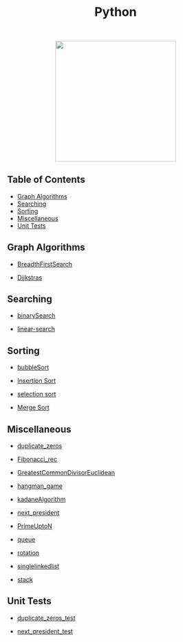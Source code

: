 <h1 align="center">Python</h1> <br>

<p align="center"><image src="https://external-content.duckduckgo.com/iu/?u=https%3A%2F%2Ftse1.mm.bing.net%2Fth%3Fid%3DOIP.9KDOmqHwpJPAtAsOOyNy0AHaHa%26pid%3DApi&f=1" width ="280" height="280"></image></p>

## Table of Contents

- [Graph Algorithms](#graph)
- [Searching](#searching)
- [Sorting](#sorting)
- [Miscellaneous](#others)
- [Unit Tests](#unit-tests)

<a name="graph"></a>

## Graph Algorithms

- [BreadthFirstSearch](https://github.com/aniketsharma00411/algorithmsUse/blob/master/Python/Graph%20Algorithms/BreadthFirstSearch.py)

- [Dijkstras](https://github.com/aniketsharma00411/algorithmsUse/blob/master/Python/Graph%20Algorithms/Dijkstras.py)

<a name="searching"></a>

## Searching

- [binarySearch](https://github.com/aniketsharma00411/algorithmsUse/blob/master/Python/Searching/binarySearch.py)

- [linear-search](https://github.com/aniketsharma00411/algorithmsUse/blob/master/Python/Searching/linear-search.py)

<a name="sorting"></a>

## Sorting

- [bubbleSort](https://github.com/aniketsharma00411/algorithmsUse/blob/master/Python/Sorting/bubbleSort.py)

- [Insertion Sort](https://github.com/aniketsharma00411/algorithmsUse/blob/insertion_sort/Python/Sorting/Insertion%20Sort.py)

- [selection sort](https://github.com/aniketsharma00411/algorithmsUse/blob/master/Python/Sorting/selection%20sort.py)

- [Merge Sort](https://github.com/aniketsharma00411/algorithmsUse/blob/master/Python/Sorting/merge_sort.py)



<a name="others"></a>

## Miscellaneous

- [duplicate_zeros](https://github.com/aniketsharma00411/algorithmsUse/blob/master/Python/Miscellaneous/duplicate_zeros.py)

- [Fibonacci_rec](https://github.com/aniketsharma00411/algorithmsUse/blob/master/Python/Miscellaneous/Fibonacci_rec.py)

- [GreatestCommonDivisorEuclidean](https://github.com/aniketsharma00411/algorithmsUse/blob/master/Python/Miscellaneous/GreatestCommonDivisorEuclidean.py)

- [hangman_game](https://github.com/aniketsharma00411/algorithmsUse/blob/master/Python/Miscellaneous/hangman_game.py)

- [kadaneAlgorithm](https://github.com/aniketsharma00411/algorithmsUse/blob/master/Python/Miscellaneous/kadaneAlgorithm.py)

- [next_president](https://github.com/aniketsharma00411/algorithmsUse/blob/master/Python/Miscellaneous/next_president.py)

- [PrimeUptoN](https://github.com/aniketsharma00411/algorithmsUse/blob/master/Python/Miscellaneous/PrimeUptoN.py)

- [queue](https://github.com/aniketsharma00411/algorithmsUse/blob/master/Python/Miscellaneous/queue.py)

- [rotation](https://github.com/aniketsharma00411/algorithmsUse/blob/master/Python/Miscellaneous/rotation.py)

- [singlelinkedlist](https://github.com/aniketsharma00411/algorithmsUse/blob/master/Python/Miscellaneous/singlelinkedlist.py)

- [stack](https://github.com/aniketsharma00411/algorithmsUse/blob/master/Python/Miscellaneous/stack.py)

<a name="unit-tests"></a>

## Unit Tests

- [duplicate_zeros_test](https://github.com/aniketsharma00411/algorithmsUse/blob/master/Python/Unit%20Tests/duplicate_zeros_test.py)

- [next_president_test](https://github.com/aniketsharma00411/algorithmsUse/blob/master/Python/Unit%20Tests/next_president_test.py)
